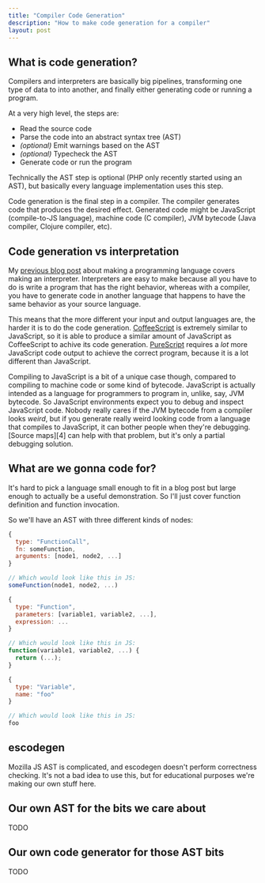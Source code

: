 ```yaml
---
title: "Compiler Code Generation"
description: "How to make code generation for a compiler"
layout: post
---
```


## What is code generation?

Compilers and interpreters are basically big pipelines, transforming one type of data to into another, and finally either generating code or running a program.

At a very high level, the steps are:

- Read the source code
- Parse the code into an abstract syntax tree (AST)
- *(optional)* Emit warnings based on the AST
- *(optional)* Typecheck the AST
- Generate code or run the program

Technically the AST step is optional (PHP only recently started using an AST), but basically every language implementation uses this step.

Code generation is the final step in a compiler. The compiler generates code that produces the desired effect. Generated code might be JavaScript (compile-to-JS language), machine code (C compiler), JVM bytecode (Java compiler, Clojure compiler, etc).


## Code generation vs interpretation

My [previous blog post][1] about making a programming language covers making an interpreter. Interpreters are easy to make because all you have to do is write a program that has the right behavior, whereas with a compiler, you have to generate code in another language that happens to have the same behavior as your source language.

This means that the more different your input and output languages are, the harder it is to do the code generation. [CoffeeScript][2] is extremely similar to JavaScript, so it is able to produce a similar amount of JavaScript as CoffeeScript to achive its code generation. [PureScript][3] requires a *lot* more JavaScript code output to achieve the correct program, because it is a lot different than JavaScript.

Compiling to JavaScript is a bit of a unique case though, compared to compiling to machine code or some kind of bytecode. JavaScript is actually intended as a language for programmers to program in, unlike, say, JVM bytecode. So JavaScript environments expect you to debug and inspect JavaScript code. Nobody really cares if the JVM bytecode from a compiler looks *weird*, but if you generate really weird looking code from a language that compiles to JavaScript, it can bother people when they're debugging. [Source maps][4] can help with that problem, but it's only a partial debugging solution.

## What are we gonna code for?

It's hard to pick a language small enough to fit in a blog post but large enough to actually be a useful demonstration. So I'll just cover function definition and function invocation.

So we'll have an AST with three different kinds of nodes:

```javascript
{
  type: "FunctionCall",
  fn: someFunction,
  arguments: [node1, node2, ...]
}

// Which would look like this in JS:
someFunction(node1, node2, ...)
```

```javascript
{
  type: "Function",
  parameters: [variable1, variable2, ...],
  expression: ...
}

// Which would look like this in JS:
function(variable1, variable2, ...) {
  return (...);
}
```

```javascript
{
  type: "Variable",
  name: "foo"
}

// Which would look like this in JS:
foo
```

## escodegen

Mozilla JS AST is complicated, and escodegen doesn't perform correctness checking. It's not a bad idea to use this, but for educational purposes we're making our own stuff here.

## Our own AST for the bits we care about

TODO

## Our own code generator for those AST bits

TODO

[1]: /blog/2016/11/01/making-a-language/
[2]: http://coffeescript.org/
[3]: http://www.purescript.org/